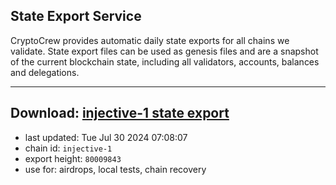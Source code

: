 ## State Export Service
CryptoCrew provides automatic daily state exports for all chains we validate. State export files can be used as genesis files and are a snapshot of the current blockchain state, including all validators, accounts, balances and delegations.

---
**Download: [injective-1 state export](https://dl-eu2.ccvalidators.com/SERVICE/injective/injective-1_export_80009843.json)**
---

- last updated: Tue Jul 30 2024 07:08:07
- chain id: `injective-1`
- export height: `80009843`
- use for: airdrops, local tests, chain recovery
